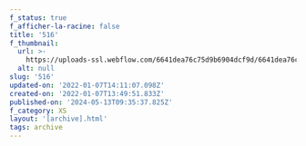 ```yaml
---
f_status: true
f_afficher-la-racine: false
title: '516'
f_thumbnail:
  url: >-
    https://uploads-ssl.webflow.com/6641dea76c75d9b6904dcf9d/6641dea76c75d9b6904dd37f_516.jpg
  alt: null
slug: '516'
updated-on: '2022-01-07T14:11:07.098Z'
created-on: '2022-01-07T13:49:51.833Z'
published-on: '2024-05-13T09:35:37.825Z'
f_category: XS
layout: '[archive].html'
tags: archive
---
```



